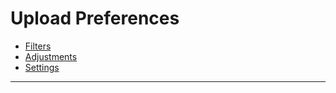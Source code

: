 # Upload Preferences

- [Filters](/preferences/upload/filters.md)
- [Adjustments](/preferences/upload/adjustments.md)
- [Settings](/preferences/upload/settings.md)

<hr />